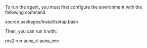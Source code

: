 To run the agent, you must first configure the environment with the following command:

source packages/install/setup.bash

Then, you can run it with:

ros2 run auna_rl auna_env
